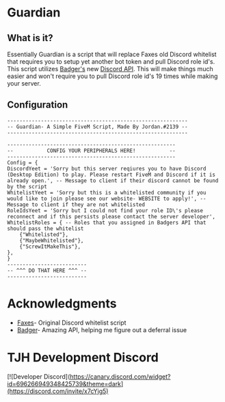 # Guardian
## What is it? 
Essentially Guardian is a script that will replace Faxes old Discord whitelist that requires you to setup yet another bot token and pull Discord role id's. This script utilizes [Badger's](https://github.com/JaredScar) new [Discord API](https://github.com/JaredScar/Badger_Discord_API). This will make things much easier and won't require you to pull Discord role id's 19 times while making your server.

## Configuration
```
-----------------------------------------------------------
-- Guardian- A Simple FiveM Script, Made By Jordan.#2139 --
-----------------------------------------------------------

-------------------------------------------------------
--           CONFIG YOUR PERIPHERALS HERE!           --
-------------------------------------------------------
Config = {
DiscordYeet = 'Sorry but this server reqiures you to have Discord (Desktop Edition) to play. Please restart FiveM and Discord if it is already open.', -- Message to client if their discord cannot be found by the script
WhitelistYeet = 'Sorry but this is a whitelisted community if you would like to join please see our website- WEBSITE to apply!', -- Message to client if they are not whitelisted
RoleIdsYeet = 'Sorry but I could not find your role ID\'s please reconnect and if this persists please contact the server developer',
WhitelistRoles = { -- Roles that you assigned in Badgers API that should pass the whitelist
    {"Whitelisted"},
    {"MaybeWhitelisted"},
    {"ScrewItMakeThis"},
},
}
--------------------------
-- ^^^ DO THAT HERE ^^^ -- 
--------------------------
```
# Acknowledgments 
- [Faxes](https://github.com/FAXES)- Original Discord whitelist script
- [Badger](https://github.com/JaredScar)- Amazing API, helping me figure out a deferral issue
# TJH Development Discord
[![Developer Discord](https://canary.discord.com/widget?id=696266949348425739&theme=dark](https://discord.com/invite/x7cYjg5)
